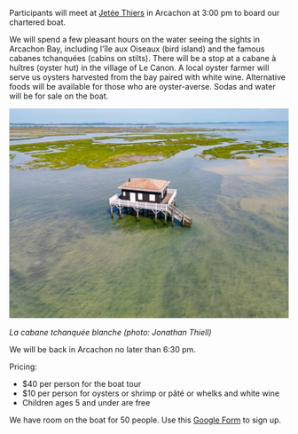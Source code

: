 <p>
Participants will meet at <a href="https://maps.app.goo.gl/wQJ3EPtEdrQRTSSe6">Jetée Thiers</a> in Arcachon at 3:00 pm to board our chartered boat.
</p>
<p>
We will spend a few pleasant hours on the water seeing the sights in Arcachon Bay, including l'île aux Oiseaux (bird island) and the famous cabanes tchanquées (cabins on stilts). There will be a stop at a cabane à huîtres (oyster hut) in the village of Le Canon. A local oyster farmer will serve us oysters harvested from the bay paired with white wine. Alternative foods will be available for those who are oyster-averse. Sodas and water will be for sale on the boat.
</p>
<div class="thumbnail thumbnail-portrait">
  <img src="/img/cabane-blanche-small.jpg" class="img-thumbnail" alt="Arcachon" title="Arcachon">
  <div class="caption">
    <p><i>La cabane tchanquée blanche (photo: Jonathan Thiell)</i></p>
  </div>
</div>
<p>
We will be back in Arcachon no later than 6:30 pm.
</p>
<p>
Pricing:
<ul>
<li>$40 per person for the boat tour</li>
<li>$10 per person for oysters or shrimp or pâté or whelks and white wine</li>
<li>Children ages 5 and under are free</li>
</ul>
</p>
<p>
We have room on the boat for 50 people. Use this <a href="https://docs.google.com/forms/d/e/1FAIpQLSdHeoddWQKrY1CLGZPFKahHeyiE57wJ8D02Mv_CT8jZOty9jw/viewform?usp=sf_link">Google Form</a> to sign up.
</p>
